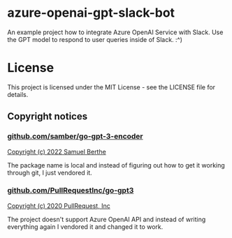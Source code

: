 # azure-openai-gpt-slack-bot

An example project how to integrate Azure OpenAI Service with Slack. Use the GPT model to respond to user queries inside of Slack. :^)

# License

This project is licensed under the MIT License - see the LICENSE file for details.

## Copyright notices

### [github.com/samber/go-gpt-3-encoder](https://github.com/samber/go-gpt-3-encoder)

[Copyright (c) 2022 Samuel Berthe](tokenizer/LICENSE)

The package name is local and instead of figuring out how to get it working through git, I just vendored it.

### [github.com/PullRequestInc/go-gpt3](https://github.com/PullRequestInc/go-gpt3)

[Copyright (c) 2020 PullRequest, Inc](gpt3/LICENSE)

The project doesn't support Azure OpenAI API and instead of writing everything again I vendored it and changed it to work.
